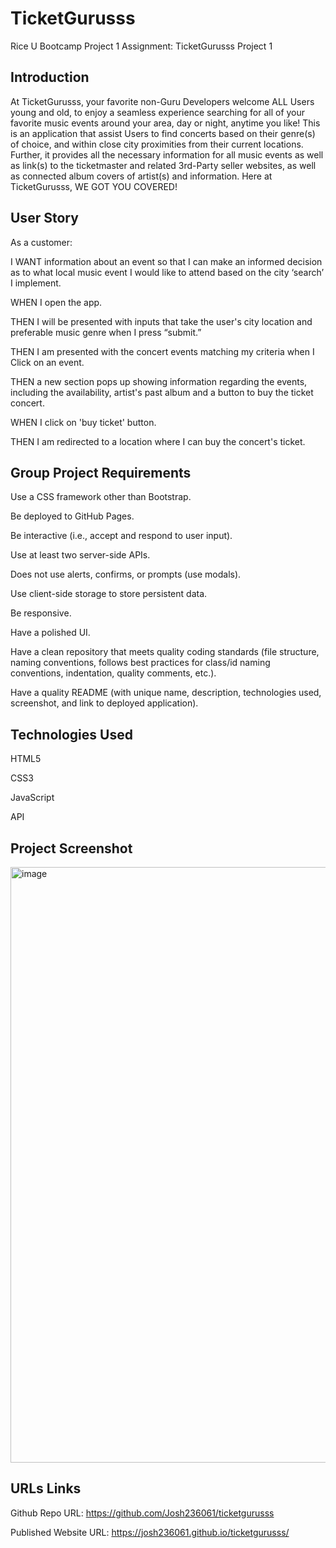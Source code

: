 # TicketGurusss
Rice U Bootcamp Project 1 Assignment: TicketGurusss Project 1

## Introduction

At TicketGurusss, your favorite non-Guru Developers welcome ALL Users young and old, to enjoy a seamless experience searching for all of your favorite music events around your area, day or night, anytime you like!
This is an application that assist Users to find concerts based on their genre(s) of choice, and within close city proximities from their current locations. 
Further, it provides all the necessary information for all music events as well as link(s) to the ticketmaster and related 3rd-Party seller websites, as well as connected album covers of artist(s) and information. Here at TicketGurusss, WE GOT YOU COVERED!

## User Story

As a customer:

I WANT information about an event so that I can make an informed decision as to what local music event I would like to attend based on the city ‘search’ I implement.

WHEN I open the app. 

THEN I will be presented with inputs that take the user's city location and preferable music genre when I press “submit.”  

THEN I am presented with the concert events matching my criteria when I Click on an event. 

THEN a new section pops up showing information regarding the events, including the availability, artist's past album and a button to buy the ticket concert. 

WHEN I click on 'buy ticket' button.

THEN I am redirected to a location where I can buy the concert's ticket.

## Group Project Requirements

Use a CSS framework other than Bootstrap.

Be deployed to GitHub Pages.

Be interactive (i.e., accept and respond to user input).

Use at least two server-side APIs.

Does not use alerts, confirms, or prompts (use modals).

Use client-side storage to store persistent data.

Be responsive.

Have a polished UI.

Have a clean repository that meets quality coding standards (file structure, naming conventions, follows best practices for class/id naming conventions, indentation, quality comments, etc.).

Have a quality README (with unique name, description, technologies used, screenshot, and link to deployed application).

## Technologies Used

HTML5

CSS3

JavaScript

API

## Project Screenshot

<img width="953" alt="image" src="https://user-images.githubusercontent.com/71394743/192931351-60c516b4-7e0b-4cf8-88b9-d3d49f5c44eb.png">


## URLs Links

Github Repo URL: https://github.com/Josh236061/ticketgurusss

Published Website URL: https://josh236061.github.io/ticketgurusss/

